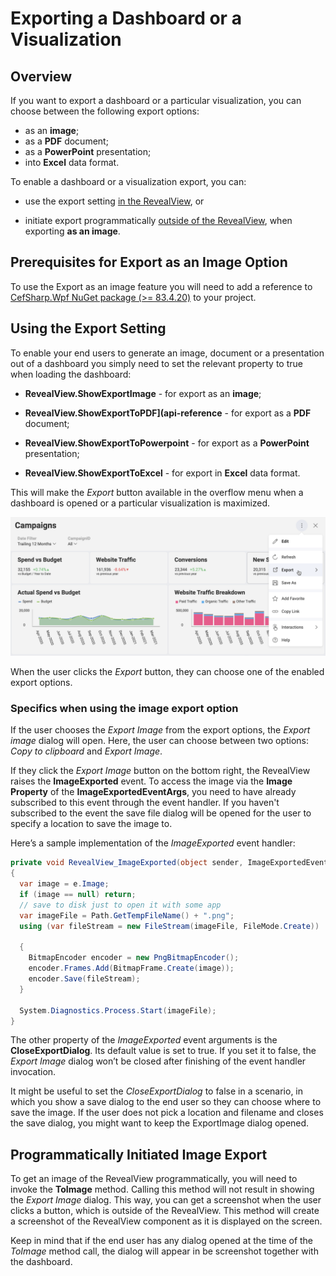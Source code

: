 # Exporting a Dashboard or a Visualization

## Overview

If you want to export a dashboard or a particular visualization, you can choose between the following export options:

- as an **image**;
- as a **PDF** document;
- as a **PowerPoint** presentation;
- into **Excel** data format.  

To enable a dashboard or a visualization export, you can:

  - use the export setting [in the
    RevealView](#enable-export-revealview), or

  - initiate export programmatically [outside of the
    RevealView](#programmatically-initiated-export), when exporting **as an image**.

## Prerequisites for Export as an Image Option

To use the Export as an image feature you will need to add a reference to [CefSharp.Wpf NuGet package (\>= 83.4.20)](~/en/developer/setup-configuration/setup-configuration-desktop.md) to your project.

<a name='enable-export-revealview'></a>

## Using the Export Setting

To enable your end users to generate an image, document or a presentation out of a dashboard you simply need to set the relevant property to true when loading the dashboard:

- __RevealView.ShowExportImage__ - for export as an **image**;

- __RevealView.ShowExportToPDF](api-reference__ - for export as a **PDF** document;

- __RevealView.ShowExportToPowerpoint__ - for export as a **PowerPoint** presentation;

- __RevealView.ShowExportToExcel__ - for export in **Excel** data format.

This will make the *Export* button available in the overflow menu when a dashboard is opened or a particular visualization is maximized.

<img src="images/export-button-dashboard-SDK.png" alt="Export button for dashboards enabled SDK" class="responsive-img"/>

When the user clicks the *Export* button, they can choose one of the enabled export options.

### Specifics when using the image export option

If the user chooses the _Export Image_ from the export options, the _Export image_ dialog will open. Here, the user can choose between two options: *Copy to clipboard* and *Export Image*.

If they click the *Export Image* button on the bottom right, the RevealView raises the __ImageExported__ event. To access the image via the __Image
Property__
of the __ImageExportedEventArgs__, you need to have already subscribed to this event through the event handler. If you haven't subscribed to the event the save file dialog will be opened for the user to specify a location to save the image to.

Here’s a sample implementation of the *ImageExported* event handler:

``` csharp
private void RevealView_ImageExported(object sender, ImageExportedEventArgs e)
{
  var image = e.Image;
  if (image == null) return;
  // save to disk just to open it with some app
  var imageFile = Path.GetTempFileName() + ".png";
  using (var fileStream = new FileStream(imageFile, FileMode.Create))

  {
    BitmapEncoder encoder = new PngBitmapEncoder();
    encoder.Frames.Add(BitmapFrame.Create(image));
    encoder.Save(fileStream);
  }

  System.Diagnostics.Process.Start(imageFile);
}
```

The other property of the *ImageExported* event arguments is the
__CloseExportDialog__. Its default value is set to true. If you set it to false, the *Export Image* dialog won’t be closed after finishing of the event handler invocation.

It might be useful to set the *CloseExportDialog* to false in a
scenario, in which you show a save dialog to the end user so they can choose where to save the image. If the user does not pick a location and filename and closes the save dialog, you might want to keep the ExportImage dialog opened.

<a name='programmatically-initiated-export'></a>

## Programmatically Initiated Image Export

To get an image of the RevealView programmatically, you will need to invoke the __ToImage__ method. Calling this method will not result in showing the *Export Image* dialog. This way, you can get a screenshot when the user clicks a button, which is outside of the RevealView. This method will create a screenshot of the RevealView component as it is displayed on the screen.

Keep in mind that if the end user has any dialog opened at the time of the *ToImage* method call, the dialog will appear in be screenshot together with the dashboard.
